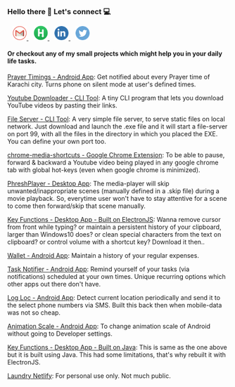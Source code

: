 ### Hello there 👋 Let's connect 💻

&nbsp;&nbsp;
<a href="mailto:moizhus123@gmail.com" title="moizhus123@gmail.com">
    <img width="32px"  src="https://raw.githubusercontent.com/abdulmoizhussain/abdulmoizhussain/main/socialicons/gmail.png" />
</a>
&nbsp;&nbsp;
<a href="https://www.hackerrank.com/abdulmoizhussain" target="__blank" title="HackerRank">
    <img width="32px"  src="https://raw.githubusercontent.com/abdulmoizhussain/abdulmoizhussain/main/socialicons/hackerrank.png" />
</a>
&nbsp;&nbsp;
<a href="https://www.linkedin.com/in/abdul-moiz-hussain/" target="__blank" title="LinkedIn">
    <img width="32px"  src="https://raw.githubusercontent.com/abdulmoizhussain/abdulmoizhussain/main/socialicons/linkedin.png" />
</a>
&nbsp;&nbsp;
<a href="https://twitter.com/abdulmoizhus" target="__blank" title="Twitter">
    <img width="32px"  src="https://raw.githubusercontent.com/abdulmoizhussain/abdulmoizhussain/main/socialicons/twitter.png" />
</a>

#### Or checkout any of my small projects which might help you in your daily life tasks.

[Prayer Timings - Android App](https://github.com/abdulmoizhussain/PrayerTimings): Get notified about every Prayer time of Karachi city. Turns phone on silent mode at user's defined times.

[Youtube Downloader - CLI Tool](https://github.com/abdulmoizhussain/youtube-downloader): A tiny CLI program that lets you download YouTube videos by pasting their links.

[File Server - CLI Tool](https://github.com/abdulmoizhussain/file-server): A very simple file server, to serve static files on local network. Just download and launch the .exe file and it will start a file-server on port 99, with all the files in the directory in which you placed the EXE. You can define your own port too.

[chrome-media-shortcuts - Google Chrome Extension](https://github.com/abdulmoizhussain/chrome-media-shortcuts): To be able to pause, forward & backward a Youtube video being played in any google chrome tab with global hot-keys (even when google chrome is minimized).

[PhreshPlayer - Desktop App](https://github.com/abdulmoizhussain/PhreshPlayer): The media-player will skip unwanted/inappropriate scenes (manually defined in a .skip file) during a movie playback. So, everytime user won't have to stay attentive for a scene to come then forward/skip that scene manually.

[Key Functions - Desktop App - Built on ElectronJS](https://github.com/abdulmoizhussain/key-functions-electron): Wanna remove cursor from front while typing? or maintain a persistent history of your clipboard, larger than Windows10 does? or clean special characters from the text on clipboard? or control volume with a shortcut key? Download it then..

[Wallet - Android App](https://github.com/abdulmoizhussain/Wallet): Maintain a history of your regular expenses.

[Task Notifier - Android App](https://github.com/abdulmoizhussain/task-notifier): Remind yourself of your tasks (via notifications) scheduled at your own times. Unique recurring options which other apps out there don't have.

[Log Loc - Android App](https://github.com/abdulmoizhussain/Log-Loc): Detect current location periodically and send it to the select phone numbers via SMS. Built this back then when mobile-data was not so cheap.

[Animation Scale - Android App](https://github.com/abdulmoizhussain/anim-scale): To change animation scale of Android without going to Developer settings.

[Key Functions - Desktop App - Built on Java](https://github.com/abdulmoizhussain/key-functions): This is same as the one above but it is built using Java. This had some limitations, that's why rebuilt it with ElectronJS.

[Laundry Netlify](https://github.com/abdulmoizhussain/laundry-netlify): For personal use only. Not much public.
<!--
**abdulmoizhussain/abdulmoizhussain** is a ✨ _special_ ✨ repository because its `README.md` (this file) appears on your GitHub profile.

Here are some ideas to get you started:

- 🔭 I’m currently working on ...
- 🌱 I’m currently learning ...
- 👯 I’m looking to collaborate on ...
- 🤔 I’m looking for help with ...
- 💬 Ask me about ...
- 📫 How to reach me: ...
- 😄 Pronouns: ...
- ⚡ Fun fact: ...
-->
